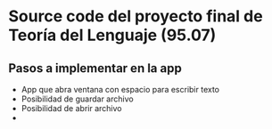 # Source code del proyecto final de Teoría del Lenguaje (95.07)

## Pasos a implementar en la app
- App que abra ventana con espacio para escribir texto
- Posibilidad de guardar archivo
- Posibilidad de abrir archivo
- 